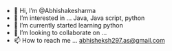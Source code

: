 - 👋 Hi, I’m @Abhishakesharma
- 👀 I’m interested in ... Java, Java script, python
- 🌱 I’m currently started learning python
- 💞️ I’m looking to collaborate on ...
- 📫 How to reach me ... abhisheksh297.as@gmail.com

<!---
Abhishakesharma/Abhishakesharma is a ✨ special ✨ repository because its `README.md` (this file) appears on your GitHub profile.
You can click the Preview link to take a look at your changes.
--->
